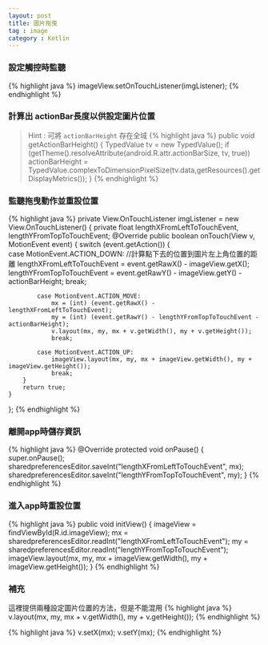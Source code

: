 ```yaml
---
layout: post
title: 圖片拖曳
tag : image
category : Kotlin
---
```


### 設定觸控時監聽

{% highlight java %}
imageView.setOnTouchListener(imgListener);
{% endhighlight %}

### 計算出 actionBar長度以供設定圖片位置

> Hint : 可將 `actionBarHeight` 存在全域
{% highlight java %}
public void getActionBarHeight() {
    TypedValue tv = new TypedValue();
    if (getTheme().resolveAttribute(android.R.attr.actionBarSize, tv, true))
        actionBarHeight = TypedValue.complexToDimensionPixelSize(tv.data,getResources().getDisplayMetrics());
}
{% endhighlight %}

### 監聽拖曳動作並重設位置

{% highlight java %}
private View.OnTouchListener imgListener = new View.OnTouchListener() {
    private float lengthXFromLeftToTouchEvent, lengthYFromTopToTouchEvent;
    @Override
    public boolean onTouch(View v, MotionEvent event) {
        switch (event.getAction()) {  
            case MotionEvent.ACTION_DOWN:
                //計算點下去的位置到圖片左上角位置的距離
                lengthXFromLeftToTouchEvent = event.getRawX() - imageView.getX();
                lengthYFromTopToTouchEvent = event.getRawY() - imageView.getY() - actionBarHeight;
                break;
                
            case MotionEvent.ACTION_MOVE:
                mx = (int) (event.getRawX() - lengthXFromLeftToTouchEvent);
                my = (int) (event.getRawY() - lengthYFromTopToTouchEvent - actionBarHeight);
                v.layout(mx, my, mx + v.getWidth(), my + v.getHeight());
                break;
                
            case MotionEvent.ACTION_UP:
                imageView.layout(mx, my, mx + imageView.getWidth(), my + imageView.getHeight());
                break;
        }
        return true;
    }
};
{% endhighlight %}

### 離開app時儲存資訊

{% highlight java %}
@Override
protected void onPause() {
    super.onPause();
    sharedpreferencesEditor.saveInt("lengthXFromLeftToTouchEvent", mx);
    sharedpreferencesEditor.saveInt("lengthYFromTopToTouchEvent", my);
}
{% endhighlight %}

### 進入app時重設位置
{% highlight java %}
public void initView() {
    imageView = findViewById(R.id.imageView);
    mx = sharedpreferencesEditor.readInt("lengthXFromLeftToTouchEvent");
    my = sharedpreferencesEditor.readInt("lengthYFromTopToTouchEvent");
    imageView.layout(mx, my, mx + imageView.getWidth(), my + imageView.getHeight());
}
{% endhighlight %}

### 補充

這裡提供兩種設定圖片位置的方法，但是不能混用
{% highlight java %}
v.layout(mx, my, mx + v.getWidth(), my + v.getHeight());
{% endhighlight %}

{% highlight java %}
v.setX(mx);
v.setY(mx);
{% endhighlight %}
